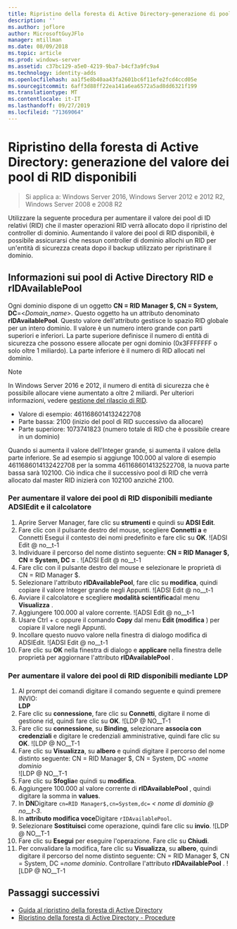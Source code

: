 ```yaml
---
title: Ripristino della foresta di Active Directory-generazione di pool di RID
description: ''
ms.author: joflore
author: MicrosoftGuyJFlo
manager: mtillman
ms.date: 08/09/2018
ms.topic: article
ms.prod: windows-server
ms.assetid: c37bc129-a5e0-4219-9ba7-b4cf3a9fc9a4
ms.technology: identity-adds
ms.openlocfilehash: aa1f5e8b40aa43fa2601bc6f11efe2fcd4ccd05e
ms.sourcegitcommit: 6aff3d88ff22ea141a6ea6572a5ad8dd6321f199
ms.translationtype: MT
ms.contentlocale: it-IT
ms.lasthandoff: 09/27/2019
ms.locfileid: "71369064"
---
```

# <a name="ad-forest-recovery---raising-the-value-of-available-rid-pools"></a>Ripristino della foresta di Active Directory: generazione del valore dei pool di RID disponibili 

>Si applica a: Windows Server 2016, Windows Server 2012 e 2012 R2, Windows Server 2008 e 2008 R2

Utilizzare la seguente procedura per aumentare il valore dei pool di ID relativi (RID) che il master operazioni RID verrà allocato dopo il ripristino del controller di dominio. Aumentando il valore dei pool di RID disponibili, è possibile assicurarsi che nessun controller di dominio allochi un RID per un'entità di sicurezza creata dopo il backup utilizzato per ripristinare il dominio. 

## <a name="about-active-directory-rid-pools-and-ridavailablepool"></a>Informazioni sui pool di Active Directory RID e rIDAvailablePool

Ogni dominio dispone di un oggetto **CN = RID Manager $, CN = System, DC**=<*Domain_name*>. Questo oggetto ha un attributo denominato **rIDAvailablePool**. Questo valore dell'attributo gestisce lo spazio RID globale per un intero dominio. Il valore è un numero intero grande con parti superiori e inferiori. La parte superiore definisce il numero di entità di sicurezza che possono essere allocate per ogni dominio (0x3FFFFFFF o solo oltre 1 miliardo). La parte inferiore è il numero di RID allocati nel dominio. 
  
> [!NOTE]
> In Windows Server 2016 e 2012, il numero di entità di sicurezza che è possibile allocare viene aumentato a oltre 2 miliardi. Per ulteriori informazioni, vedere [gestione del rilascio di RID](https://technet.microsoft.com/library/jj574229.aspx). 
  
- Valore di esempio: 4611686014132422708  
- Parte bassa: 2100 (inizio del pool di RID successivo da allocare)  
- Parte superiore: 1073741823 (numero totale di RID che è possibile creare in un dominio)  
  
Quando si aumenta il valore dell'Integer grande, si aumenta il valore della parte inferiore. Se ad esempio si aggiunge 100.000 al valore di esempio 4611686014132422708 per la somma 4611686014132522708, la nuova parte bassa sarà 102100. Ciò indica che il successivo pool di RID che verrà allocato dal master RID inizierà con 102100 anziché 2100. 
  
### <a name="to-raise-the-value-of-available-rid-pools-using-adsiedit-and-the-calculator"></a>Per aumentare il valore dei pool di RID disponibili mediante ADSIEdit e il calcolatore

1. Aprire Server Manager, fare clic su **strumenti** e quindi su **ADSI Edit**.
2. Fare clic con il pulsante destro del mouse, scegliere **Connetti a** e Connetti Esegui il contesto dei nomi predefinito e fare clic su **OK**.
   ![ADSI Edit @ no__t-1 
3. Individuare il percorso del nome distinto seguente: **CN = RID Manager $, CN = System, DC = <domain name>** .
   ![ADSI Edit @ no__t-1 
3. Fare clic con il pulsante destro del mouse e selezionare le proprietà di CN = RID Manager $. 
4. Selezionare l'attributo **rIDAvailablePool**, fare clic su **modifica**, quindi copiare il valore Integer grande negli Appunti.
   ![ADSI Edit @ no__t-1  
5. Avviare il calcolatore e scegliere **modalità scientifica**dal menu **Visualizza** . 
6. Aggiungere 100.000 al valore corrente.
   ![ADSI Edit @ no__t-1 
7. Usare Ctrl + c oppure il comando **Copy** dal menu **Edit (modifica** ) per copiare il valore negli Appunti. 
8. Incollare questo nuovo valore nella finestra di dialogo modifica di ADSIEdit. 
   ![ADSI Edit @ no__t-1 
9. Fare clic su **OK** nella finestra di dialogo e **applicare** nella finestra delle proprietà per aggiornare l'attributo **rIDAvailablePool** . 
  
### <a name="to-raise-the-value-of-available-rid-pools-using-ldp"></a>Per aumentare il valore dei pool di RID disponibili mediante LDP  
  
1. Al prompt dei comandi digitare il comando seguente e quindi premere INVIO:  
   **LDP**  
2. Fare clic su **connessione**, fare clic su **Connetti**, digitare il nome di gestione rid, quindi fare clic su **OK**. 
   ![LDP @ NO__T-1
3. Fare clic su **connessione**, su **Binding**, selezionare **associa con credenziali** e digitare le credenziali amministrative, quindi fare clic su **OK**. 
   ![LDP @ NO__T-1
4. Fare clic su **Visualizza**, su **albero** e quindi digitare il percorso del nome distinto seguente:  CN = RID Manager $, CN = System, DC =*nome dominio*  
   ![LDP @ NO__T-1
5. Fare clic su **Sfoglia**e quindi su **modifica**. 
6. Aggiungere 100.000 al valore corrente di **rIDAvailablePool** , quindi digitare la somma in **values**. 
7. In **DN**Digitare `cn=RID Manager$,cn=System,dc=` *< nome di dominio @ no__t-3*. 
8. In **attributo modifica voce**Digitare `rIDAvailablePool`. 
9. Selezionare **Sostituisci** come operazione, quindi fare clic su **invio**.
   ![LDP @ NO__T-1 
10. Fare clic su **Esegui** per eseguire l'operazione. Fare clic su **Chiudi**.
11. Per convalidare la modifica, fare clic su **Visualizza**, su **albero**, quindi digitare il percorso del nome distinto seguente:   CN = RID Manager $, CN = System, DC =*nome dominio*.   Controllare l'attributo **rIDAvailablePool** . 
   ![LDP @ NO__T-1

## <a name="next-steps"></a>Passaggi successivi

- [Guida al ripristino della foresta di Active Directory](AD-Forest-Recovery-Guide.md)
- [Ripristino della foresta di Active Directory - Procedure](AD-Forest-Recovery-Procedures.md)
